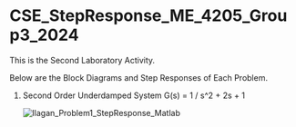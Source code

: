 # CSE_StepResponse_ME_4205_Group3_2024
This is the Second Laboratory Activity.

Below are the Block Diagrams and Step Responses of Each Problem.

1. Second Order Underdamped System
   G(s) = 1 / s^2 + 2s + 1
   
   ![Ilagan_Problem1_StepResponse_Matlab](https://github.com/GlennCVI/CSE_StepResponse_ME_4205_Group3_2024/assets/159071273/17a27df2-811f-48aa-8147-779611ab8212)
   
